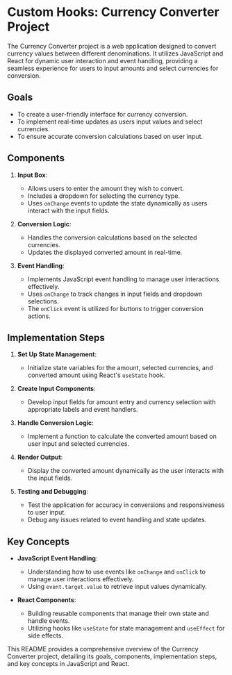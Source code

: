 # Custom Hooks: Currency Converter Project

The Currency Converter project is a web application designed to convert currency values between different denominations. It utilizes JavaScript and React for dynamic user interaction and event handling, providing a seamless experience for users to input amounts and select currencies for conversion.

## Goals
- To create a user-friendly interface for currency conversion.
- To implement real-time updates as users input values and select currencies.
- To ensure accurate conversion calculations based on user input.

## Components
1. **Input Box**: 
   - Allows users to enter the amount they wish to convert.
   - Includes a dropdown for selecting the currency type.
   - Uses `onChange` events to update the state dynamically as users interact with the input fields.

2. **Conversion Logic**:
   - Handles the conversion calculations based on the selected currencies.
   - Updates the displayed converted amount in real-time.

3. **Event Handling**:
   - Implements JavaScript event handling to manage user interactions effectively.
   - Uses `onChange` to track changes in input fields and dropdown selections.
   - The `onClick` event is utilized for buttons to trigger conversion actions.

## Implementation Steps
1. **Set Up State Management**:
   - Initialize state variables for the amount, selected currencies, and converted amount using React's `useState` hook.

2. **Create Input Components**:
   - Develop input fields for amount entry and currency selection with appropriate labels and event handlers.

3. **Handle Conversion Logic**:
   - Implement a function to calculate the converted amount based on user input and selected currencies.

4. **Render Output**:
   - Display the converted amount dynamically as the user interacts with the input fields.

5. **Testing and Debugging**:
   - Test the application for accuracy in conversions and responsiveness to user input.
   - Debug any issues related to event handling and state updates.

## Key Concepts
- **JavaScript Event Handling**:
  - Understanding how to use events like `onChange` and `onClick` to manage user interactions effectively.
  - Using `event.target.value` to retrieve input values dynamically.

- **React Components**:
  - Building reusable components that manage their own state and handle events.
  - Utilizing hooks like `useState` for state management and `useEffect` for side effects.

This README provides a comprehensive overview of the Currency Converter project, detailing its goals, components, implementation steps, and key concepts in JavaScript and React.